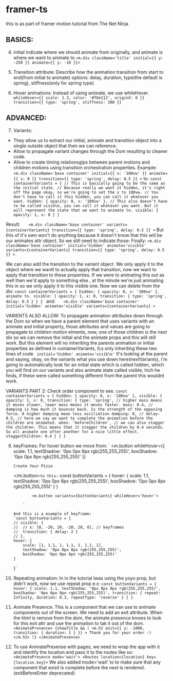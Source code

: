 # framer-ts

this is as part of framer motion tutorial from The Net Ninja

## BASICS:

4.  initial indicate where we should animate from originally, and animate is where we want to animate to
    `<m.div className='title' initial={{ y: -250 }} animate={{ y: -10 }}>`

5.  Transition attribute: Describe how the animation transition from start to end(from initial to animate)
    options: delay, duration, type(the default is spring), stiffness(only for spring type)

6.  Hover animations: Instead of using animate, we use whileHover.
    `whileHover={{
	scale: 1.3,
	color: '#f8e112',
	originX: 0
}}
transition={{
	type: 'spring',
	stiffness: 300
}}`

## ADVANCED:

7. Variants:

- They allow us to extract our initial, animate and transition object into a single outside object that then we can reference.
- Allow to propagate variant changes through the Dom resulting to cleaner code.
- Allow to create timing relationsgips between parent motions and children motions using transition orchestration properties.
  Example:
  `<m.div
			className='base container'
			initial={{ x: '100vw' }}
			animate={{ x: 0 }}
			transition={{ type: 'spring', delay: 0.5 }}
		>`
  to:
  `const containerVariants = {
	// This is basically going to be the same as the initial state.
	// Because really we want it hidden, it's right off the page okay, so we're going to set the x to 100vw.
	// You don't have to call it this hidden, you can call it whatever you want.
	hidden: {
		opacity: 0,
		x: '100vw'
	},
	// This also doesn't have to be called visible, you can call it whatever you want. But it will represent the state that we want to animate to.
	visible: {
		opacity: 1,
		x: 0
	}
}`

Result:
`	<m.div
			className='base container'
			variants={containerVariants}
			transition={{ type: 'spring', delay: 0.5 }}
		>`
But this of it's own won't do anything because it doesn't know that this will be our animates attr object.
So we still need to indicate those:
Finally:
`<m.div
			className='base container'
			initial='hidden'
			animate='visible'
			variants={containerVariants}
			transition={{ type: 'spring', delay: 0.5 }}
		>`

We can also add the transition to the variant object. We only apply it to the object where we wantt to actually apply that transition,
now we want to apply that transition to these properties.
If we were to animating this out as well then we'd apply to something else , at the minute we're just animating this in so we only apply it to this visible one. Now we can delete from the div:
`const containerVariants = {
	hidden: {
		opacity: 0,
		x: '100vw'
	},
animate to.
	visible: {
		opacity: 1,
		x: 0,
		transition: {
			type: 'spring',
			delay: 0.5
		}
	}
}
`
and:
`	<m.div
			className='base container'
			initial='hidden'
			animate='visible'
			variants={containerVariants}
		>`

VARIENTS ALSO ALLOW: To propagate animation attributes down through the Dom so when we have a parent element that uses variants with an animate and initial property, those attributes and values are going to propagate to children motion elments, now, one of those children is the next div so we can remove the initial and the animate props and this will still work.
But this element will no inheriting the parents animation or initial properties as defined in containerVariants, it;s only inheriting these two lines of code `	initial='hidden'
			animate='visible'`
It's looking at the parent and saying, okay, on the variants what you use down here(nextVariants), i'm going to automatically look for an initial state which is called hidden, which you will find on our variants and also animate state called visible, hich he finds, if these were called something different from the parent this wouldnt work.

VARIANTS PART 2: Check order component to see.
`const containerVariants = {
	hidden: {
		opacity: 0,
		x: '100vw'
	},
	visible: {
		opacity: 1,
		x: 0,
		transition: {
			type: 'spring',
			// higher mass means it moves slower, lower mass means it moves faster.
			mass: 0.4,
			// damping is how much it bounces back. Is the strength of the opposing force. A higher damping mean less osciliation
			damping: 8,
			// delay: 0.5,
			// here we say we want to complete the animation before the children are animated.
			when: 'beforeChildren',
			// we can also stagger the children. This means that it stagger the children by 0.4 seconds. So all animate one after another for a nice little effect.
			staggerChildren: 0.4
		}
	}
}`

9.  keyFrames:
    For hover button we move from:
    ` <m.button
    whileHover={{
    		scale: 1.1,
    		textShadow: '0px 0px 8px rgb(255,255,255)',
    		boxShadow: '0px 0px 8px rgb(255,255,255)'
    	}}

    >

        Create Your Pizza

    </m.button>`to this:`
    const buttonVariants = {
    hover: {
    scale: 1.1,
    textShadow: '0px 0px 8px rgb(255,255,255)',
    boxShadow: '0px 0px 8px rgb(255,255,255)'
    }
    }

                <m.button variants={buttonVariants} whileHover='hover'>

            `

        And this is a example of keyframe:
        `const buttonVariants = {
        // visible: {
        // 	// x: [0, -20, 20, -20, 20, 0], // keyframes
        // 	transition: { delay: 2 }
        // },
        hover: {
        	scale: [1, 1.1, 1, 1.1, 1, 1.1, 1],
        	textShadow: '0px 0px 8px rgb(255,255,255)',
        	boxShadow: '0px 0px 8px rgb(255,255,255)'
        }

    }`

10. Repeating animation: In in the tutorial lwas using the yoyo prop, but didn't work, now we use repeat prop e.x:
    `const buttonVariants = {
	hover: {
		scale: 1.1,
		textShadow: '0px 0px 8px rgb(255,255,255)',
		boxShadow: '0px 0px 8px rgb(255,255,255)',
		transition: {
			repeat: Infinity,
			duration: 0.3,
			repeatType: 'reverse'
		}
	}
}`

11. Animate Presence: This is a component that we can use to animate components out of the screen.
    We need to add an exit attribute. When the html is remove from the dom, the animate presence knows to look for this exit attr and use the animation to tak it out of the dom.
    `<AnimatePresence>
		{showTitle && (
			<m.h2
				exit={{
					y: -1000,
					transition: {
						duration: 1
					}
				}}
			>
				Thank you for your order :)
			</m.h2>
		)}
	</AnimatePresence>`

12. To use AnimatePresense with pages, we need to wrap the app with it and identify the location and pass it to the routes like so:
    `		<AnimatePresence mode='wait'>
			<Routes location={location} key={location.key}>`
    We also added mode='wait' to to make sure that any component that exisit is complete before the next is rendered. (exitBeforeEnter deprecated)
